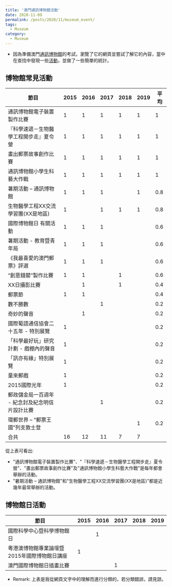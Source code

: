 ```yaml
---
title: '澳門通訊博物館活動'
date: 2020-11-09
permalink: /posts/2020/11/museum_event/
tags:
  - Museum
category:
  - Museum
---
```



- 因為準備澳門[通訊博物館](http://www.cmm.gov.mo/chi/main.html)的考試，瀏覽了它的網頁並嘗試了解它的內容，當中在查找中發現一些[活動](http://www.cmm.gov.mo/chi/activities/activities.html)，並做了一些簡單的統計。

## 博物館常見活動

|  節目             |2015|2016|2017|2018|2019|平均 |
|-------------------------|----|----|----|----|----|---|
|通訊博物館電子裝置製作比賽            |1   |1   |1   |1   |1   |1  |
|『科學速遞－生物醫學工程開步走』夏令營      |1   |1   |1   |1   |1   |1  |
|畫出郵票故事創作比賽               |1   |1   |1   |1   |1   |1  |
|通訊博物館小學生科藝大作戰           |1   |1   |1   |1   |1   |1  |
|暑期活動 – 通訊博物館             |1   |1   |1   |    |1   |0.8|
|生物醫學工程XX交流學習團(XX是地區)     |1   |    |1   |1   |1   |0.8|
|國際博物館日 有關活動              |1   |1   |1   |    |    |0.6|
|暑期活動 - 教育暨青年局            |1   |1   |1   |    |    |0.6|
|《我最喜愛的澳門郵票》評選            |1   |1   |1   |    |    |0.6|
|“創意錢罌”製作比賽               |1   |1   |    |1   |    |0.6|
|XX日攝影比賽                  |    |1   |    |1   |    |0.4|
|郵票節                      |1   |1   |    |    |    |0.4|
|數不勝數                     |    |    |1   |    |    |0.2|
|奇妙的聲音                    |    |1   |    |    |    |0.2|
|國際葡語通信協會二十五年 - 特別展覽      |1   |    |    |    |    |0.2|
|「科學最好玩」研究計劃 - 戲棚內的聲音     |1   |    |    |    |    |0.2|
|「訊亦有緣」特別展覽               |1   |    |    |    |    |0.2|
|童來郵戲                     |1   |    |    |    |    |0.2|
|2015國際光年                 |1   |    |    |    |    |0.2|
|郵政儲金局一百週年 - 紀念封及紀念明信片設計比賽|    |    |1   |    |    |0.2|
|環郵世界 – “郵票王國”列支敦士登       |    |    |    |    |1   |0.2|
| 合共                       |16  |12  |11  |7   |7   |   |


從上表可看出:
- "通訊博物館電子裝置製作比賽"、"『科學速遞－生物醫學工程開步走』夏令營"、"畫出郵票故事創作比賽"及"通訊博物館小學生科藝大作戰"是每年都會舉辦的活動。
- "暑期活動 – 通訊博物館"和"生物醫學工程XX交流學習團(XX是地區)"都是近幾年最常舉辦的活動。
  

## 博物館日活動

|節目                    |2015|2016|2017|2018|2019|
|-------------------------|----|----|----|----|----|
|國際科學中心暨科學博物館日            |    |1   |    |    |    |
|粵港澳博物館專業論壇暨2015年國際博物館日講座 |1   |    |    |    |    |
|澳門國際博物館日插畫比賽             |    |    |1   |    |    |


- Remark: 上表是我從網頁文字中的理解而進行分類的，若分類錯誤，請見諒。